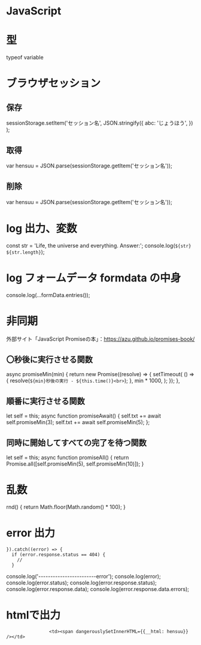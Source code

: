 # JavaScript

# 型
typeof variable

# ブラウザセッション
## 保存
sessionStorage.setItem('セッション名',
    JSON.stringify({
        abc: 'じょうほう',
    })
);

## 取得
var hensuu = JSON.parse(sessionStorage.getItem('セッション名'));

## 削除
var hensuu = JSON.parse(sessionStorage.getItem('セッション名'));


# log 出力、変数
const str = 'Life, the universe and everything. Answer:';
console.log(`${str} ${str.length}`);

# log フォームデータ formdata の中身
console.log(...formData.entries());


# 非同期
外部サイト「JavaScript Promiseの本」：https://azu.github.io/promises-book/

## 〇秒後に実行させる関数
async promiseMin(min) {
    return new Promise((resolve) => {
        setTimeout(
            () => {
                resolve(`${min}秒後の実行 - ${this.time()}<br>`);
            }, min * 1000,
        );
    });
},

## 順番に実行させる関数
let self = this;
async function promiseAwait() {
    self.txt += await self.promiseMin(3);
    self.txt += await self.promiseMin(5);
};

## 同時に開始してすべての完了を待つ関数
let self = this;
async function promiseAll() {
    return Promise.all([self.promiseMin(5), self.promiseMin(10)]);
}


# 乱数
rnd() {
    return Math.floor(Math.random() * 100);
}


# error 出力
    }).catch((error) => {
      if (error.response.status == 404) {
        //
      }
console.log('------------------------error');
console.log(error);
console.log(error.status);
console.log(error.response.status);
console.log(error.response.data);
console.log(error.response.data.errors);


# htmlで出力
                    <td><span dangerouslySetInnerHTML={{__html: hensuu}} /></td>


